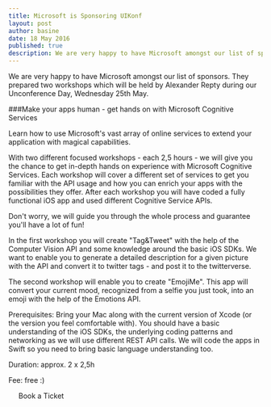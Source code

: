 ```yaml
---
title: Microsoft is Sponsoring UIKonf
layout: post
author: basine
date: 18 May 2016
published: true
description: We are very happy to have Microsoft amongst our list of sponsors. They prepared two workshops which will be held during our Unconference Day on May 25th.
---
```



We are very happy to have Microsoft amongst our list of sponsors. They prepared two workshops which will be held by Alexander Repty during our Unconference Day, Wednesday 25th May.


###Make your apps human - get hands on with Microsoft Cognitive Services
 
Learn how to use Microsoft's vast array of online services to extend your application with magical capabilities.
 
With two different focused workshops - each 2,5 hours - we will give you the chance to get in-depth hands on experience with Microsoft Cognitive Services. Each workshop will cover a different set of services to get you familiar with the API usage and how you can enrich your apps with the possibilities they offer. After each workshop you will have coded a fully functional iOS app and used different Cognitive Service APIs.
 
Don't worry, we will guide you through the whole process and guarantee you'll have a lot of fun!
 
In the first workshop you will create "Tag&Tweet" with the help of the Computer Vision API and some knowledge around the basic iOS SDKs. We want to enable you to generate a detailed description for a given picture with the API and convert it to twitter tags - and post it to the twitterverse.
 
The second workshop will enable you to create "EmojiMe". This app will convert your current mood, recognized from a selfie you just took, into an emoji with the help of the Emotions API.
 
Prerequisites: Bring your Mac along with the current version of Xcode (or the version you feel comfortable with). You should have a basic understanding of the iOS SDKs, the underlying coding patterns and networking as we will use different REST API calls. We will code the apps in Swift so you need to bring basic language understanding too.
 
Duration: approx. 2 x 2,5h
 
Fee: free :)

<div class="uk-text-center uk-width-large-1-1 uk-width-medium-1-2  uk-width-small-1-1 uk-margin-large-top">
		<a class="btn uk-button-large" style="padding:20px; text-decoration: none;" href="https://ti.to/uikonf/uikonf-2016" target="_blank" alt="Microsoft Workshops">Book a Ticket</a>
</div>


